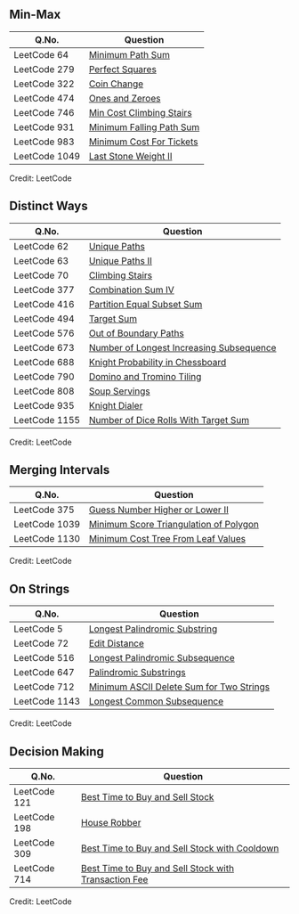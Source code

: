## Min-Max

| Q.No. | Question |
| --- | --- |
| LeetCode 64 | [Minimum Path Sum](https://grid47.xyz/posts/leetcode-64-minimum-path-sum-solution/) |
| LeetCode 279 | [Perfect Squares](https://grid47.xyz/posts/leetcode-279-perfect-squares-solution/) |
| LeetCode 322 | [Coin Change](https://grid47.xyz/posts/leetcode-322-coin-change-solution/) |
| LeetCode 474 | [Ones and Zeroes](https://grid47.xyz/posts/leetcode-474-ones-and-zeroes-solution/) |
| LeetCode 746 | [Min Cost Climbing Stairs](https://grid47.xyz/posts/leetcode-746-min-cost-climbing-stairs-solution/) |
| LeetCode 931 | [Minimum Falling Path Sum](https://grid47.xyz/posts/leetcode-931-minimum-falling-path-sum-solution/) |
| LeetCode 983 | [Minimum Cost For Tickets](https://grid47.xyz/posts/leetcode-983-minimum-cost-for-tickets-solution/) |
| LeetCode 1049 | [Last Stone Weight II](https://grid47.xyz/posts/leetcode-1049-last-stone-weight-ii-solution/) |

Credit: LeetCode

## Distinct Ways

| Q.No. | Question |
| --- | --- |
| LeetCode 62 | [Unique Paths](https://grid47.xyz/posts/leetcode-62-unique-paths-solution/) |
| LeetCode 63 | [Unique Paths II](https://grid47.xyz/posts/leetcode-63-unique-paths-ii-solution/) |
| LeetCode 70 | [Climbing Stairs](https://grid47.xyz/posts/leetcode-70-climbing-stairs-solution/) |
| LeetCode 377 | [Combination Sum IV](https://grid47.xyz/posts/leetcode-377-combination-sum-iv-solution/) |
| LeetCode 416 | [Partition Equal Subset Sum](https://grid47.xyz/posts/leetcode-416-partition-equal-subset-sum-solution/) |
| LeetCode 494 | [Target Sum](https://grid47.xyz/posts/leetcode-494-target-sum-solution/) |
| LeetCode 576 | [Out of Boundary Paths](https://grid47.xyz/posts/leetcode-576-out-of-boundary-paths-solution/) |
| LeetCode 673 | [Number of Longest Increasing Subsequence](https://grid47.xyz/posts/leetcode-673-number-of-longest-increasing-subsequence-solution/) |
| LeetCode 688 | [Knight Probability in Chessboard](https://grid47.xyz/posts/leetcode-688-knight-probability-in-chessboard-solution/) |
| LeetCode 790 | [Domino and Tromino Tiling](https://grid47.xyz/posts/leetcode-790-domino-and-tromino-tiling-solution/) |
| LeetCode 808 | [Soup Servings](https://grid47.xyz/posts/leetcode-808-soup-servings-solution/) |
| LeetCode 935 | [Knight Dialer](https://grid47.xyz/posts/leetcode-935-knight-dialer-solution/) |
| LeetCode 1155 | [Number of Dice Rolls With Target Sum](https://grid47.xyz/posts/leetcode-1155-number-of-dice-rolls-with-target-sum-solution/) |

Credit: LeetCode

## Merging Intervals

| Q.No. | Question |
| --- | --- |
| LeetCode 375 | [Guess Number Higher or Lower II](https://grid47.xyz/posts/leetcode-375-guess-number-higher-or-lower-ii-solution/) |
| LeetCode 1039 | [Minimum Score Triangulation of Polygon](https://grid47.xyz/posts/leetcode-1039-minimum-score-triangulation-of-polygon-solution/) |
| LeetCode 1130 | [Minimum Cost Tree From Leaf Values](https://grid47.xyz/posts/leetcode-1130-minimum-cost-tree-from-leaf-values-solution/) |

Credit: LeetCode

## On Strings

| Q.No. | Question |
| --- | --- |
| LeetCode 5 | [Longest Palindromic Substring](https://grid47.xyz/posts/leetcode-5-longest-palindromic-substring-solution/) |
| LeetCode 72 | [Edit Distance](https://grid47.xyz/posts/leetcode-72-edit-distance-solution/) |
| LeetCode 516 | [Longest Palindromic Subsequence](https://grid47.xyz/posts/leetcode-516-longest-palindromic-subsequence-solution/) |
| LeetCode 647 | [Palindromic Substrings](https://grid47.xyz/posts/leetcode-647-palindromic-substrings-solution/) |
| LeetCode 712 | [Minimum ASCII Delete Sum for Two Strings](https://grid47.xyz/posts/leetcode-712-minimum-ascii-delete-sum-for-two-strings-solution/) |
| LeetCode 1143 | [Longest Common Subsequence](https://grid47.xyz/posts/leetcode-1143-longest-common-subsequence-solution/) |

Credit: LeetCode

## Decision Making

| Q.No. | Question |
| --- | --- |
| LeetCode 121 | [Best Time to Buy and Sell Stock](https://grid47.xyz/posts/leetcode-121-best-time-to-buy-and-sell-stock-solution/) |
| LeetCode 198 | [House Robber](https://grid47.xyz/posts/leetcode-198-house-robber-solution/) |
| LeetCode 309 | [Best Time to Buy and Sell Stock with Cooldown](https://grid47.xyz/posts/leetcode-309-best-time-to-buy-and-sell-stock-with-cooldown-solution/) |
| LeetCode 714 | [Best Time to Buy and Sell Stock with Transaction Fee](https://grid47.xyz/posts/leetcode-714-best-time-to-buy-and-sell-stock-with-transaction-fee-solution/) |

Credit: LeetCode

